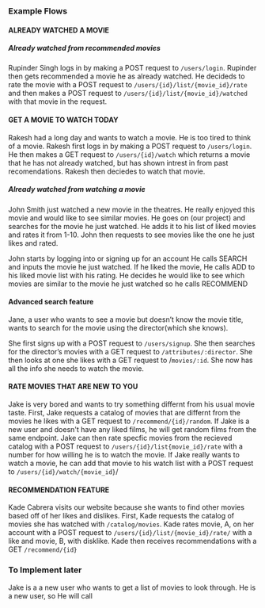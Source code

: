 ### Example Flows

#### ALREADY WATCHED A MOVIE
##### Already watched from recommended movies
Rupinder Singh logs in by making a POST request to `/users/login`. Rupinder then gets recommended a movie he as already watched. He decideds to rate the movie with a POST request to `/users/{id}/list/{movie_id}/rate` and then makes a POST request to `/users/{id}/list/{movie_id}/watched` with that movie in the request. 

#### GET A MOVIE TO WATCH TODAY
Rakesh had a long day and wants to watch a movie. He is too tired to think of a movie. Rakesh first logs in by making a POST request to `/users/login`. He then makes a GET request to `/users/{id}/watch` which returns a movie that he has not already watched, but has shown intrest in from past recomendations. Rakesh then deciedes to watch that movie. 

##### Already watched from watching a movie
John Smith just watched a new movie in the theatres. He really enjoyed this movie and would like to see similar movies. He goes on (our project) and searches for the movie he just watched. He adds it to his list of liked movies and rates it from 1-10. John then requests to see movies like the one he just likes and rated.

John starts by logging into or signing up for an account 
He calls SEARCH and inputs the movie he just watched.
If he liked the movie, He calls ADD to his liked movie list with his rating.
He decides he would like to see which movies are similar to the movie he just watched so he calls RECOMMEND

#### Advanced search feature
Jane, a user who wants to see a movie but doesn’t know the movie title, wants to search for the movie using the director(which she knows).

She first signs up with a POST request to `/users/signup`. She then searches for the director’s movies with a GET request to `/attributes/:director`. She then looks at one she likes with a GET request to /`movies/:id`.
She now has all the info she needs to watch the movie.


#### RATE MOVIES THAT ARE NEW TO YOU
Jake is very bored and wants to try something differnt from his usual movie taste. First, Jake requests a catalog of movies that are differnt from the movies he likes with a GET request to `/recommend/{id}/random`. If Jake is a new user and doesn't have any liked films, he will get random films from the same endpoint. Jake can then rate specfic movies from the recieved catalog with a POST request to `/users/{id}/list{movie_id}/rate` with a number for how willing he is to watch the movie. If Jake really wants to watch a movie, he can add that movie to his watch list with a POST request to `/users/{id}/watch/{movie_id}`/


#### RECOMMENDATION FEATURE
Kade Cabrera visits our website because she wants to find other movies based off of her likes and dislikes. First, Kade requests the catalog of movies she has watched with `/catalog/movies`. Kade rates movie, A, on her account with a POST request to `/users/{id}/list/{movie_id}/rate/` with a like and movie, B, with disklike. Kade then receives recommendations with a GET `/recommend/{id}`
    




### To Implement later
Jake is a a new user who wants to get a list of movies to look through. He is a new user, so He will call 
